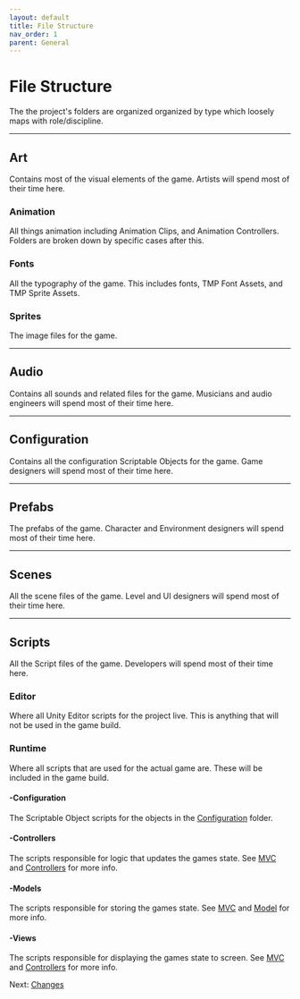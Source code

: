 ```yaml
---
layout: default
title: File Structure
nav_order: 1
parent: General
---
```


# File Structure

The the project's folders are organized organized by type which loosely maps with role/discipline. 

---

## Art

Contains most of the visual elements of the game. Artists will spend most of their time here.

### Animation

All things animation including Animation Clips, and Animation Controllers. Folders are broken down by specific cases after this.

### Fonts

All the typography of the game. This includes fonts, TMP Font Assets, and TMP Sprite Assets.

### Sprites

The image files for the game. 

---

## Audio

Contains all sounds and related files for the game. Musicians and audio engineers will spend most of their time here.

---

## Configuration

Contains all the configuration Scriptable Objects for the game. Game designers will spend most of their time here.

---

## Prefabs

The prefabs of the game. Character and Environment designers will spend most of their time here.

---

## Scenes

All the scene files of the game. Level and UI designers will spend most of their time here.

---

## Scripts

All the Script files of the game. Developers will spend most of their time here.

### Editor

Where all Unity Editor scripts for the project live. This is anything that will not be used in the game build.

### Runtime

Where all scripts that are used for the actual game are. These will be included in the game build.

#### -Configuration

The Scriptable Object scripts for the objects in the [Configuration](/docs/file-structure/configurations.md) folder.

#### -Controllers

The scripts responsible for logic that updates the games state. See [MVC](/docs/mvc/mvc.md) and [Controllers](/docs/mvc/controller.md) for more info.

#### -Models

The scripts responsible for storing the games state. See [MVC](/docs/mvc/mvc.md) and [Model](/docs/mvc/model.md) for more info.

#### -Views

The scripts responsible for displaying the games state to screen. See [MVC](/docs/mvc/mvc.md) and [Controllers](/docs/mvc/controller.md) for more info.

Next: [Changes](../changes)